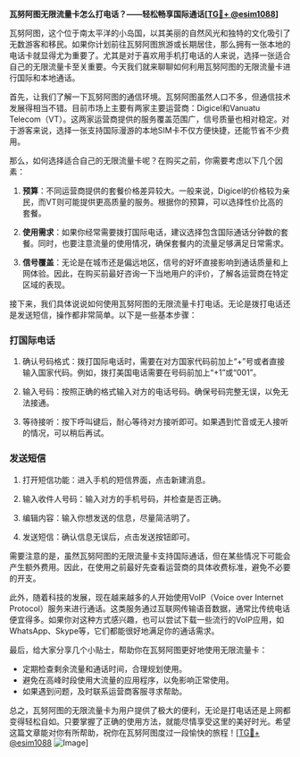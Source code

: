**瓦努阿图无限流量卡怎么打电话？——轻松畅享国际通话[[TG💪+ @esim1088](https://t.me/s/esim1088)]**

瓦努阿图，这个位于南太平洋的小岛国，以其美丽的自然风光和独特的文化吸引了无数游客和移民。如果你计划前往瓦努阿图旅游或长期居住，那么拥有一张本地的电话卡就显得尤为重要了。尤其是对于喜欢用手机打电话的人来说，选择一张适合自己的无限流量卡至关重要。今天我们就来聊聊如何利用瓦努阿图的无限流量卡进行国际和本地通话。

首先，让我们了解一下瓦努阿图的通信环境。瓦努阿图虽然人口不多，但通信技术发展得相当不错。目前市场上主要有两家主要运营商：Digicel和Vanuatu Telecom（VT）。这两家运营商提供的服务覆盖范围广，信号质量也相对稳定。对于游客来说，选择一张支持国际漫游的本地SIM卡不仅方便快捷，还能节省不少费用。

那么，如何选择适合自己的无限流量卡呢？在购买之前，你需要考虑以下几个因素：

1. **预算**：不同运营商提供的套餐价格差异较大。一般来说，Digicel的价格较为亲民，而VT则可能提供更高质量的服务。根据你的预算，可以选择性价比高的套餐。

2. **使用需求**：如果你经常需要拨打国际电话，建议选择包含国际通话分钟数的套餐。同时，也要注意流量的使用情况，确保套餐内的流量足够满足日常需求。

3. **信号覆盖**：无论是在城市还是偏远地区，信号的好坏直接影响到通话质量和上网体验。因此，在购买前最好咨询一下当地用户的评价，了解各运营商在特定区域的表现。

接下来，我们具体说说如何使用瓦努阿图的无限流量卡打电话。无论是拨打电话还是发送短信，操作都非常简单。以下是一些基本步骤：

### 打国际电话

1. 确认号码格式：拨打国际电话时，需要在对方国家代码前加上“+”号或者直接输入国家代码。例如，拨打美国电话需要在号码前加上“+1”或“001”。

2. 输入号码：按照正确的格式输入对方的电话号码。确保号码完整无误，以免无法接通。

3. 等待接听：按下呼叫键后，耐心等待对方接听即可。如果遇到忙音或无人接听的情况，可以稍后再试。

### 发送短信

1. 打开短信功能：进入手机的短信界面，点击新建消息。

2. 输入收件人号码：输入对方的手机号码，并检查是否正确。

3. 编辑内容：输入你想发送的信息，尽量简洁明了。

4. 发送短信：确认信息无误后，点击发送按钮即可。

需要注意的是，虽然瓦努阿图的无限流量卡支持国际通话，但在某些情况下可能会产生额外费用。因此，在使用之前最好先查看运营商的具体收费标准，避免不必要的开支。

此外，随着科技的发展，现在越来越多的人开始使用VoIP（Voice over Internet Protocol）服务来进行通话。这类服务通过互联网传输语音数据，通常比传统电话便宜得多。如果你对这种方式感兴趣，也可以尝试下载一些流行的VoIP应用，如WhatsApp、Skype等，它们都能很好地满足你的通话需求。

最后，给大家分享几个小贴士，帮助你在瓦努阿图更好地使用无限流量卡：

- 定期检查剩余流量和通话时间，合理规划使用。
- 避免在高峰时段使用大流量的应用程序，以免影响正常使用。
- 如果遇到问题，及时联系运营商客服寻求帮助。

总之，瓦努阿图的无限流量卡为用户提供了极大的便利，无论是打电话还是上网都变得轻松自如。只要掌握了正确的使用方法，就能尽情享受这里的美好时光。希望这篇文章能对你有所帮助，祝你在瓦努阿图度过一段愉快的旅程！[[TG💪+ @esim1088](https://t.me/s/esim1088) ![Image](https://i.postimg.cc/4NQfJmqS/Snipaste-2025-05-13-00-14-12.png)]